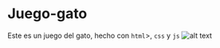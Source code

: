 # Juego-gato
 
Este es un juego del gato, hecho con `html`>, `css` y `js`
![alt text](https://github.com/KarenHernandez08/Juego-gato/tree/main/Juego-gato/gatito.PNG)
